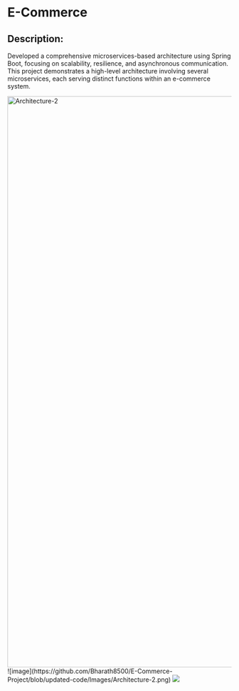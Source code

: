 <!DOCTYPE html>

<head>
</head>

<body>
    <h1>E-Commerce</h1>
  <h2>Description:</h2>
  <p>Developed a comprehensive microservices-based architecture using Spring Boot, focusing on scalability, resilience, and asynchronous communication. This 
     project demonstrates a high-level architecture involving several microservices, each serving distinct functions within an e-commerce system.</p>
<img width="1280" alt="Architecture-2" src="https://github.com/user-attachments/assets/1730dee4-611e-458d-81a7-19e8fc852f87">
    ![image](https://github.com/Bharath8500/E-Commerce-Project/blob/updated-code/Images/Architecture-2.png)
    <img src="https://github.com/Bharath8500/E-Commerce-Project/blob/updated-code/Images/Architecture-2.png"/>
    
</body>

</html>
